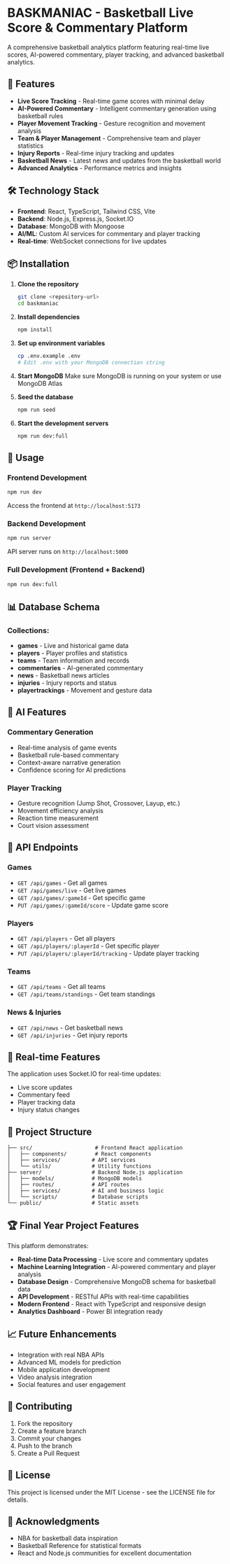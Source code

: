 # BASKMANIAC - Basketball Live Score & Commentary Platform

A comprehensive basketball analytics platform featuring real-time live scores, AI-powered commentary, player tracking, and advanced basketball analytics.

## 🏀 Features

- **Live Score Tracking** - Real-time game scores with minimal delay
- **AI-Powered Commentary** - Intelligent commentary generation using basketball rules
- **Player Movement Tracking** - Gesture recognition and movement analysis
- **Team & Player Management** - Comprehensive team and player statistics
- **Injury Reports** - Real-time injury tracking and updates
- **Basketball News** - Latest news and updates from the basketball world
- **Advanced Analytics** - Performance metrics and insights

## 🛠️ Technology Stack

- **Frontend**: React, TypeScript, Tailwind CSS, Vite
- **Backend**: Node.js, Express.js, Socket.IO
- **Database**: MongoDB with Mongoose
- **AI/ML**: Custom AI services for commentary and player tracking
- **Real-time**: WebSocket connections for live updates

## 📦 Installation

1. **Clone the repository**
   ```bash
   git clone <repository-url>
   cd baskmaniac
   ```

2. **Install dependencies**
   ```bash
   npm install
   ```

3. **Set up environment variables**
   ```bash
   cp .env.example .env
   # Edit .env with your MongoDB connection string
   ```

4. **Start MongoDB**
   Make sure MongoDB is running on your system or use MongoDB Atlas

5. **Seed the database**
   ```bash
   npm run seed
   ```

6. **Start the development servers**
   ```bash
   npm run dev:full
   ```

## 🚀 Usage

### Frontend Development
```bash
npm run dev
```
Access the frontend at `http://localhost:5173`

### Backend Development
```bash
npm run server
```
API server runs on `http://localhost:5000`

### Full Development (Frontend + Backend)
```bash
npm run dev:full
```

## 📊 Database Schema

### Collections:
- **games** - Live and historical game data
- **players** - Player profiles and statistics
- **teams** - Team information and records
- **commentaries** - AI-generated commentary
- **news** - Basketball news articles
- **injuries** - Injury reports and status
- **playertrackings** - Movement and gesture data

## 🤖 AI Features

### Commentary Generation
- Real-time analysis of game events
- Basketball rule-based commentary
- Context-aware narrative generation
- Confidence scoring for AI predictions

### Player Tracking
- Gesture recognition (Jump Shot, Crossover, Layup, etc.)
- Movement efficiency analysis
- Reaction time measurement
- Court vision assessment

## 📡 API Endpoints

### Games
- `GET /api/games` - Get all games
- `GET /api/games/live` - Get live games
- `GET /api/games/:gameId` - Get specific game
- `PUT /api/games/:gameId/score` - Update game score

### Players
- `GET /api/players` - Get all players
- `GET /api/players/:playerId` - Get specific player
- `PUT /api/players/:playerId/tracking` - Update player tracking

### Teams
- `GET /api/teams` - Get all teams
- `GET /api/teams/standings` - Get team standings

### News & Injuries
- `GET /api/news` - Get basketball news
- `GET /api/injuries` - Get injury reports

## 🔄 Real-time Features

The application uses Socket.IO for real-time updates:
- Live score updates
- Commentary feed
- Player tracking data
- Injury status changes

## 🎯 Project Structure

```
├── src/                    # Frontend React application
│   ├── components/         # React components
│   ├── services/          # API services
│   └── utils/             # Utility functions
├── server/                # Backend Node.js application
│   ├── models/            # MongoDB models
│   ├── routes/            # API routes
│   ├── services/          # AI and business logic
│   └── scripts/           # Database scripts
└── public/                # Static assets
```

## 🏆 Final Year Project Features

This platform demonstrates:
- **Real-time Data Processing** - Live score and commentary updates
- **Machine Learning Integration** - AI-powered commentary and player analysis
- **Database Design** - Comprehensive MongoDB schema for basketball data
- **API Development** - RESTful APIs with real-time capabilities
- **Modern Frontend** - React with TypeScript and responsive design
- **Analytics Dashboard** - Power BI integration ready

## 📈 Future Enhancements

- Integration with real NBA APIs
- Advanced ML models for prediction
- Mobile application development
- Video analysis integration
- Social features and user engagement

## 🤝 Contributing

1. Fork the repository
2. Create a feature branch
3. Commit your changes
4. Push to the branch
5. Create a Pull Request

## 📄 License

This project is licensed under the MIT License - see the LICENSE file for details.

## 🙏 Acknowledgments

- NBA for basketball data inspiration
- Basketball Reference for statistical formats
- React and Node.js communities for excellent documentation